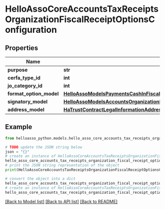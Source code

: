 # HelloAssoCoreAccountsTaxReceiptsOrganizationFiscalReceiptOptionsConfiguration


## Properties

Name | Type | Description | Notes
------------ | ------------- | ------------- | -------------
**purpose** | **str** |  | [optional] 
**cerfa_type_id** | **int** |  | [optional] 
**jo_category_id** | **int** |  | [optional] 
**format_option_model** | [**HelloAssoModelsPaymentsCashInFiscalReceiptFiscalReceiptFormatOption**](HelloAssoModelsPaymentsCashInFiscalReceiptFiscalReceiptFormatOption.md) |  | [optional] 
**signatory_model** | [**HelloAssoModelsAccountsOrganizationLegalInformationsFiscalReceiptSignatoryModel**](HelloAssoModelsAccountsOrganizationLegalInformationsFiscalReceiptSignatoryModel.md) |  | [optional] 
**address_model** | [**HaTrustContractLegalInformationAddressAddressDto**](HaTrustContractLegalInformationAddressAddressDto.md) |  | [optional] 

## Example

```python
from helloasso_python.models.hello_asso_core_accounts_tax_receipts_organization_fiscal_receipt_options_configuration import HelloAssoCoreAccountsTaxReceiptsOrganizationFiscalReceiptOptionsConfiguration

# TODO update the JSON string below
json = "{}"
# create an instance of HelloAssoCoreAccountsTaxReceiptsOrganizationFiscalReceiptOptionsConfiguration from a JSON string
hello_asso_core_accounts_tax_receipts_organization_fiscal_receipt_options_configuration_instance = HelloAssoCoreAccountsTaxReceiptsOrganizationFiscalReceiptOptionsConfiguration.from_json(json)
# print the JSON string representation of the object
print(HelloAssoCoreAccountsTaxReceiptsOrganizationFiscalReceiptOptionsConfiguration.to_json())

# convert the object into a dict
hello_asso_core_accounts_tax_receipts_organization_fiscal_receipt_options_configuration_dict = hello_asso_core_accounts_tax_receipts_organization_fiscal_receipt_options_configuration_instance.to_dict()
# create an instance of HelloAssoCoreAccountsTaxReceiptsOrganizationFiscalReceiptOptionsConfiguration from a dict
hello_asso_core_accounts_tax_receipts_organization_fiscal_receipt_options_configuration_from_dict = HelloAssoCoreAccountsTaxReceiptsOrganizationFiscalReceiptOptionsConfiguration.from_dict(hello_asso_core_accounts_tax_receipts_organization_fiscal_receipt_options_configuration_dict)
```
[[Back to Model list]](../README.md#documentation-for-models) [[Back to API list]](../README.md#documentation-for-api-endpoints) [[Back to README]](../README.md)


